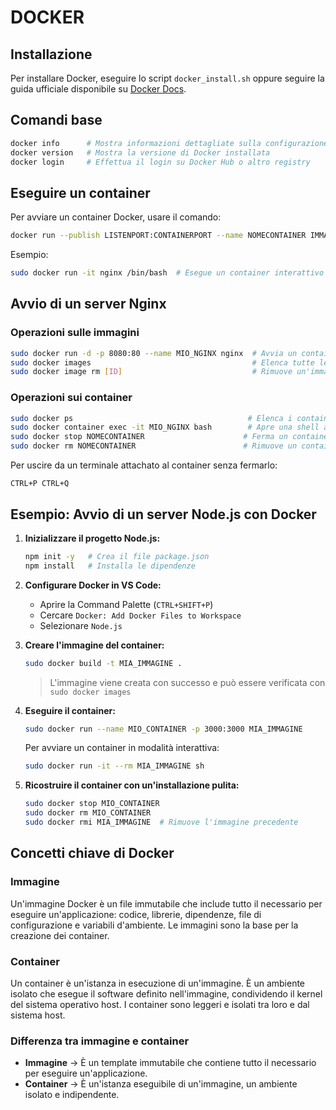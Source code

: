 # DOCKER

## Installazione
Per installare Docker, eseguire lo script `docker_install.sh` oppure seguire la guida ufficiale disponibile su [Docker Docs](https://docs.docker.com/get-docker/).

## Comandi base
```sh
docker info      # Mostra informazioni dettagliate sulla configurazione di Docker
docker version   # Mostra la versione di Docker installata
docker login     # Effettua il login su Docker Hub o altro registry
```

## Eseguire un container
Per avviare un container Docker, usare il comando:
```sh
docker run --publish LISTENPORT:CONTAINERPORT --name NOMECONTAINER IMMAGINE
```
Esempio:
```sh
sudo docker run -it nginx /bin/bash  # Esegue un container interattivo con Bash
```

## Avvio di un server Nginx
### Operazioni sulle immagini
```sh
sudo docker run -d -p 8080:80 --name MIO_NGINX nginx  # Avvia un container in background sulla porta 8080
sudo docker images                                    # Elenca tutte le immagini Docker disponibili
sudo docker image rm [ID]                             # Rimuove un'immagine specificata
```

### Operazioni sui container
```sh
sudo docker ps                                       # Elenca i container in esecuzione
sudo docker container exec -it MIO_NGINX bash        # Apre una shell all'interno del container
sudo docker stop NOMECONTAINER                      # Ferma un container
sudo docker rm NOMECONTAINER                        # Rimuove un container
```

Per uscire da un terminale attachato al container senza fermarlo:
```
CTRL+P CTRL+Q
```

## Esempio: Avvio di un server Node.js con Docker
1. **Inizializzare il progetto Node.js:**
   ```sh
   npm init -y   # Crea il file package.json
   npm install   # Installa le dipendenze
   ```

2. **Configurare Docker in VS Code:**
   - Aprire la Command Palette (`CTRL+SHIFT+P`)
   - Cercare `Docker: Add Docker Files to Workspace`
   - Selezionare `Node.js`

3. **Creare l'immagine del container:**
   ```sh
   sudo docker build -t MIA_IMMAGINE .
   ```
   > L'immagine viene creata con successo e può essere verificata con `sudo docker images`

4. **Eseguire il container:**
   ```sh
   sudo docker run --name MIO_CONTAINER -p 3000:3000 MIA_IMMAGINE
   ```
   Per avviare un container in modalità interattiva:
   ```sh
   sudo docker run -it --rm MIA_IMMAGINE sh
   ```

5. **Ricostruire il container con un'installazione pulita:**
   ```sh
   sudo docker stop MIO_CONTAINER
   sudo docker rm MIO_CONTAINER
   sudo docker rmi MIA_IMMAGINE  # Rimuove l'immagine precedente
   ```

## Concetti chiave di Docker
### Immagine
Un'immagine Docker è un file immutabile che include tutto il necessario per eseguire un'applicazione: codice, librerie, dipendenze, file di configurazione e variabili d'ambiente. Le immagini sono la base per la creazione dei container.

### Container
Un container è un'istanza in esecuzione di un'immagine. È un ambiente isolato che esegue il software definito nell'immagine, condividendo il kernel del sistema operativo host. I container sono leggeri e isolati tra loro e dal sistema host.

### Differenza tra immagine e container
- **Immagine** → È un template immutabile che contiene tutto il necessario per eseguire un'applicazione.
- **Container** → È un'istanza eseguibile di un'immagine, un ambiente isolato e indipendente.
